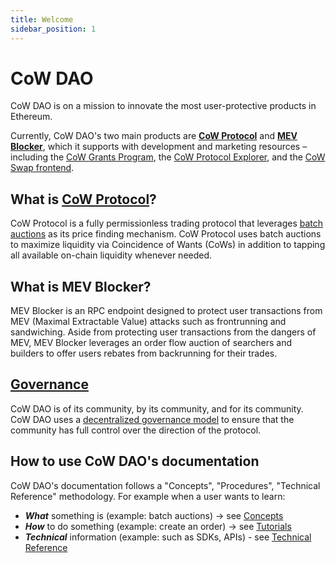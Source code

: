 ```yaml
---
title: Welcome
sidebar_position: 1
---
```


# CoW DAO

CoW DAO is on a mission to innovate the most user-protective products in Ethereum. 

Currently, CoW DAO's two main products are [**CoW Protocol**](cow-protocol) and [**MEV Blocker**](https://mevblocker.io), which it supports with development and marketing resources – including the [CoW Grants Program](https://grants.cow.fi), the [CoW Protocol Explorer](cow-protocol/tutorials/cow-explorer), and the [CoW Swap frontend](cow-protocol/tutorials/cow-swap).

## What is [CoW Protocol](cow-protocol)? 

CoW Protocol is a fully permissionless trading protocol that leverages [batch auctions](cow-protocol/concepts/introduction/batch-auctions) as its price finding mechanism. CoW Protocol uses batch auctions to maximize liquidity via Coincidence of Wants (CoWs) in addition to tapping all available on-chain liquidity whenever needed.

## What is MEV Blocker?

MEV Blocker is an RPC endpoint designed to protect user transactions from MEV (Maximal Extractable Value) attacks such as frontrunning and sandwiching. Aside from protecting user transactions from the dangers of MEV, MEV Blocker leverages an order flow auction of searchers and builders to offer users rebates from backrunning for their trades.

## [Governance](governance)

CoW DAO is of its community, by its community, and for its community. CoW DAO uses a [decentralized governance model](governance) to ensure that the community has full control over the direction of the protocol.

## How to use CoW DAO's documentation

CoW DAO's documentation follows a "Concepts", "Procedures", "Technical Reference" methodology. For example when a user wants to learn:

- **_What_** something is (example: batch auctions) → see [Concepts](/category/concepts)
- **_How_** to do something (example: create an order) → see [Tutorials](/category/tutorials)
- **_Technical_** information (example: such as SDKs, APIs) - see [Technical Reference](/category/technical-reference)
